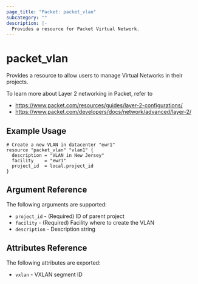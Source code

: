 ```yaml
---
page_title: "Packet: packet_vlan"
subcategory: ""
description: |-
  Provides a resource for Packet Virtual Network.
---
```


# packet_vlan

Provides a resource to allow users to manage Virtual Networks in their projects.

To learn more about Layer 2 networking in Packet, refer to
* https://www.packet.com/resources/guides/layer-2-configurations/
* https://www.packet.com/developers/docs/network/advanced/layer-2/

## Example Usage

```hcl
# Create a new VLAN in datacenter "ewr1"
resource "packet_vlan" "vlan1" {
  description = "VLAN in New Jersey"
  facility    = "ewr1"
  project_id  = local.project_id
}
```

## Argument Reference

The following arguments are supported:

* `project_id` - (Required) ID of parent project
* `facility` - (Required) Facility where to create the VLAN
* `description` - Description string

## Attributes Reference

The following attributes are exported:

* `vxlan` - VXLAN segment ID
